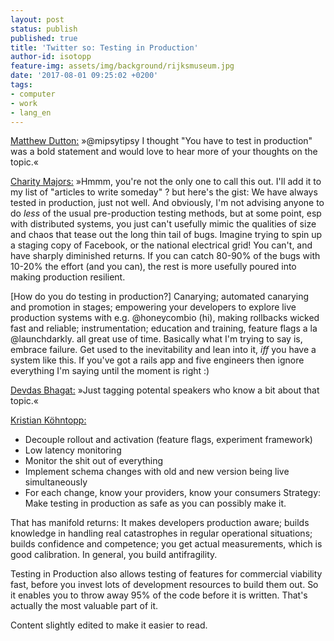 ```yaml
---
layout: post
status: publish
published: true
title: 'Twitter so: Testing in Production'
author-id: isotopp
feature-img: assets/img/background/rijksmuseum.jpg
date: '2017-08-01 09:25:02 +0200'
tags:
- computer
- work
- lang_en
---
```

[Matthew Dutton:](https://twitter.com/matthewrdutton/status/892007581639737344)
»@mipsytipsy I thought "You have to test in production" was a bold statement
and would love to hear more of your thoughts on the
topic.«

[Charity Majors:](https://twitter.com/mipsytipsy/status/892048269651484672)
»Hmmm, you're not the only one to call this out. I'll add it to my list of
"articles to write someday" ? but here's the gist: We have always tested in
production, just not well. And obviously, I'm not advising anyone to do
_less_ of the usual pre-production testing methods, but at some point, esp
with distributed systems, you just can't usefully mimic the qualities of
size and chaos that tease out the long thin tail of bugs. Imagine trying to
spin up a staging copy of Facebook, or the national electrical grid! You
can't, and have sharply diminished returns. If you can catch 80-90% of the
bugs with 10-20% the effort (and you can), the rest is more usefully poured
into making production resilient. 

[How do you do testing in production?] Canarying; automated canarying and
promotion in stages; empowering your developers to explore live production
systems with e.g. @honeycombio (hi), making rollbacks wicked fast and
reliable; instrumentation; education and training, feature flags a la
@launchdarkly. all great use of time. Basically what I'm trying to say is,
embrace failure. Get used to the inevitability and lean into it, _iff_ you
have a system like this. If you've got a rails app and five engineers then
ignore everything I'm saying until the moment is right :) 

[Devdas Bhagat:](https://twitter.com/f3ew/status/892277138329612289) »Just
tagging potental speakers who know a bit about that topic.« 

[Kristian Köhntopp:](https://twitter.com/isotopp/status/892281239109083136)
- Decouple rollout and activation (feature flags, experiment framework) 
- Low latency monitoring 
- Monitor the shit out of everything 
- Implement schema changes with old and new version being live simultaneously 
- For each change, know your providers, know your consumers Strategy: Make testing in
production as safe as you can possibly make it.

That has manifold returns: It makes developers production aware; builds
knowledge in handling real catastrophes in regular operational situations;
builds confidence and competence; you get actual measurements, which is good
calibration. In general, you build antifragility.

Testing in Production also allows testing of features for commercial
viability fast, before you invest lots of development resources to build
them out. So it enables you to throw away 95% of the code before it is
written. That's actually the most valuable part of it.

Content slightly edited to make it easier to read.

